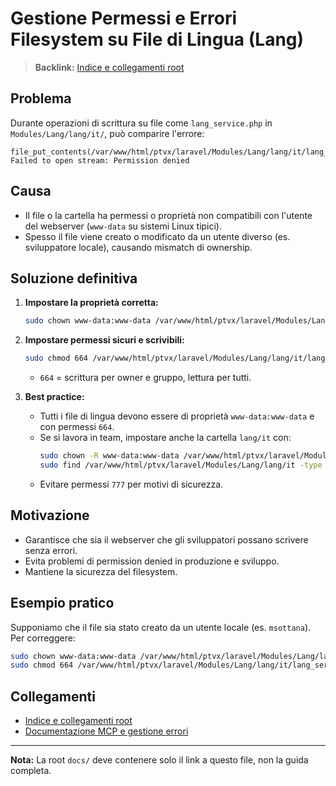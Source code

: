 # Gestione Permessi e Errori Filesystem su File di Lingua (Lang)

> **Backlink:** [Indice e collegamenti root](../../../docs/links.md)

## Problema

Durante operazioni di scrittura su file come `lang_service.php` in `Modules/Lang/lang/it/`, può comparire l'errore:

```
file_put_contents(/var/www/html/ptvx/laravel/Modules/Lang/lang/it/lang_service.php): Failed to open stream: Permission denied
```

## Causa

- Il file o la cartella ha permessi o proprietà non compatibili con l'utente del webserver (`www-data` su sistemi Linux tipici).
- Spesso il file viene creato o modificato da un utente diverso (es. sviluppatore locale), causando mismatch di ownership.

## Soluzione definitiva

1. **Impostare la proprietà corretta:**
   ```bash
   sudo chown www-data:www-data /var/www/html/ptvx/laravel/Modules/Lang/lang/it/lang_service.php
   ```
2. **Impostare permessi sicuri e scrivibili:**
   ```bash
   sudo chmod 664 /var/www/html/ptvx/laravel/Modules/Lang/lang/it/lang_service.php
   ```
   - `664` = scrittura per owner e gruppo, lettura per tutti.

3. **Best practice:**
   - Tutti i file di lingua devono essere di proprietà `www-data:www-data` e con permessi `664`.
   - Se si lavora in team, impostare anche la cartella `lang/it` con:
     ```bash
     sudo chown -R www-data:www-data /var/www/html/ptvx/laravel/Modules/Lang/lang/it
     sudo find /var/www/html/ptvx/laravel/Modules/Lang/lang/it -type f -exec chmod 664 {} \;
     ```
   - Evitare permessi `777` per motivi di sicurezza.

## Motivazione

- Garantisce che sia il webserver che gli sviluppatori possano scrivere senza errori.
- Evita problemi di permission denied in produzione e sviluppo.
- Mantiene la sicurezza del filesystem.

## Esempio pratico

Supponiamo che il file sia stato creato da un utente locale (es. `msottana`). Per correggere:

```bash
sudo chown www-data:www-data /var/www/html/ptvx/laravel/Modules/Lang/lang/it/lang_service.php
sudo chmod 664 /var/www/html/ptvx/laravel/Modules/Lang/lang/it/lang_service.php
```

## Collegamenti
- [Indice e collegamenti root](../../../docs/links.md)
- [Documentazione MCP e gestione errori](../../../docs/mcp_errors_and_lessons.md)

---

**Nota:**
La root `docs/` deve contenere solo il link a questo file, non la guida completa. 